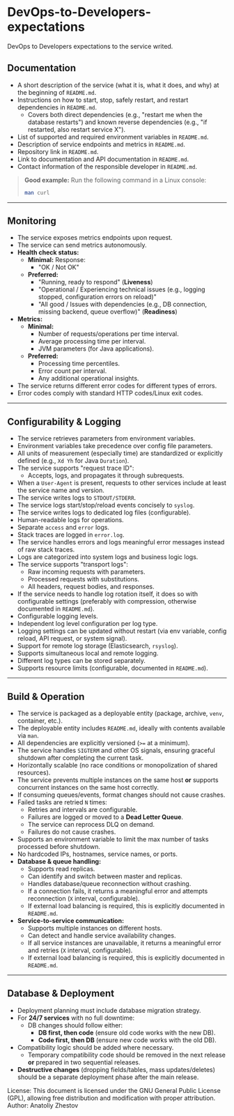 # DevOps-to-Developers-expectations
DevOps to Developers expectations to the service writed.

## Documentation

- A short description of the service (what it is, what it does, and why) at the beginning of `README.md`.
- Instructions on how to start, stop, safely restart, and restart dependencies in `README.md`.
  - Covers both direct dependencies (e.g., "restart me when the database restarts") and known reverse dependencies (e.g., "if restarted, also restart service X").
- List of supported and required environment variables in `README.md`.
- Description of service endpoints and metrics in `README.md`.
- Repository link in `README.md`.
- Link to documentation and API documentation in `README.md`.
- Contact information of the responsible developer in `README.md`.

> **Good example:** Run the following command in a Linux console:
>
> ```bash
> man curl
> ```

---

## Monitoring

- The service exposes metrics endpoints upon request.
- The service can send metrics autonomously.
- **Health check status:**
  - **Minimal:** Response:
    - "OK / Not OK"
  - **Preferred:**
    - "Running, ready to respond" (**Liveness**)
    - "Operational / Experiencing technical issues (e.g., logging stopped, configuration errors on reload)"
    - "All good / Issues with dependencies (e.g., DB connection, missing backend, queue overflow)" (**Readiness**)
- **Metrics:**
  - **Minimal:**
    - Number of requests/operations per time interval.
    - Average processing time per interval.
    - JVM parameters (for Java applications).
  - **Preferred:**
    - Processing time percentiles.
    - Error count per interval.
    - Any additional operational insights.
- The service returns different error codes for different types of errors.
- Error codes comply with standard HTTP codes/Linux exit codes.

---

## Configurability & Logging

- The service retrieves parameters from environment variables.
- Environment variables take precedence over config file parameters.
- All units of measurement (especially time) are standardized or explicitly defined (e.g., `Xd Yh` for Java `Duration`).
- The service supports "request trace ID":
  - Accepts, logs, and propagates it through subrequests.
- When a `User-Agent` is present, requests to other services include at least the service name and version.
- The service writes logs to `STDOUT/STDERR`.
- The service logs start/stop/reload events concisely to `syslog`.
- The service writes logs to dedicated log files (configurable).
- Human-readable logs for operations.
- Separate `access` and `error` logs.
- Stack traces are logged in `error.log`.
- The service handles errors and logs meaningful error messages instead of raw stack traces.
- Logs are categorized into system logs and business logic logs.
- The service supports "transport logs":
  - Raw incoming requests with parameters.
  - Processed requests with substitutions.
  - All headers, request bodies, and responses.
- If the service needs to handle log rotation itself, it does so with configurable settings (preferably with compression, otherwise documented in `README.md`).
- Configurable logging levels.
- Independent log level configuration per log type.
- Logging settings can be updated without restart (via env variable, config reload, API request, or system signal).
- Support for remote log storage (Elasticsearch, `rsyslog`).
- Supports simultaneous local and remote logging.
- Different log types can be stored separately.
- Supports resource limits (configurable, documented in `README.md`).

---

## Build & Operation

- The service is packaged as a deployable entity (package, archive, `venv`, container, etc.).
- The deployable entity includes `README.md`, ideally with contents available via `man`.
- All dependencies are explicitly versioned (`>=` at a minimum).
- The service handles `SIGTERM` and other OS signals, ensuring graceful shutdown after completing the current task.
- Horizontally scalable (no race conditions or monopolization of shared resources).
- The service prevents multiple instances on the same host **or** supports concurrent instances on the same host correctly.
- If consuming queues/events, format changes should not cause crashes.
- Failed tasks are retried `N` times:
  - Retries and intervals are configurable.
  - Failures are logged or moved to a **Dead Letter Queue**.
  - The service can reprocess DLQ on demand.
  - Failures do not cause crashes.
- Supports an environment variable to limit the max number of tasks processed before shutdown.
- No hardcoded IPs, hostnames, service names, or ports.
- **Database & queue handling:**
  - Supports read replicas.
  - Can identify and switch between master and replicas.
  - Handles database/queue reconnection without crashing.
  - If a connection fails, it returns a meaningful error and attempts reconnection (`X` interval, configurable).
  - If external load balancing is required, this is explicitly documented in `README.md`.
- **Service-to-service communication:**
  - Supports multiple instances on different hosts.
  - Can detect and handle service availability changes.
  - If all service instances are unavailable, it returns a meaningful error and retries (`X` interval, configurable).
  - If external load balancing is required, this is explicitly documented in `README.md`.

---

## Database & Deployment

- Deployment planning must include database migration strategy.
- For **24/7 services** with no full downtime:
  - DB changes should follow either:
    - **DB first, then code** (ensure old code works with the new DB).
    - **Code first, then DB** (ensure new code works with the old DB).
- Compatibility logic should be added where necessary.
  - Temporary compatibility code should be removed in the next release **or** prepared in two sequential releases.
- **Destructive changes** (dropping fields/tables, mass updates/deletes) should be a separate deployment phase after the main release.

License:
This document is licensed under the GNU General Public License (GPL), allowing free distribution and modification with proper attribution.
Author: Anatoliy Zhestov
